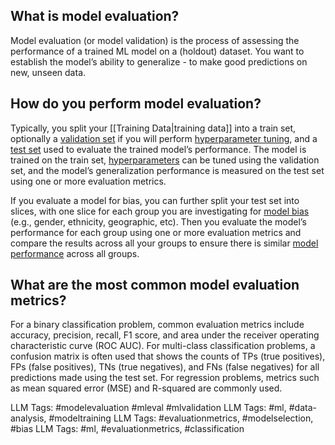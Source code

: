 **What is model evaluation?**
-----------------------------

Model evaluation (or model validation) is the process of assessing the performance of a trained ML model on a (holdout) dataset. You want to establish the model’s ability to generalize - to make good predictions on new, unseen data.

**How do you perform model evaluation?**
----------------------------------------

Typically, you split your [[Training Data|training data]] into a train set, optionally a [validation set](https://www.hopsworks.ai/dictionary/validation-set) if you will perform [hyperparameter tuning](https://www.hopsworks.ai/dictionary/hyperparameter-tuning), and a [test set](https://www.hopsworks.ai/dictionary/test-set) used to evaluate the trained model’s performance. The model is trained on the train set, [hyperparameters](https://www.hopsworks.ai/dictionary/hyperparameter) can be tuned using the validation set, and the model’s generalization performance is measured on the test set using one or more evaluation metrics.

If you evaluate a model for bias, you can further split your test set into slices, with one slice for each group you are investigating for [model bias](https://www.hopsworks.ai/dictionary/model-bias) (e.g., gender, ethnicity, geographic, etc). Then you evaluate the model’s performance for each group using one or more evaluation metrics and compare the results across all your groups to ensure there is similar [model performance](http://www.hopsworks.ai/dictionary/model-performance) across all groups.

**What are the most common model evaluation metrics?**
------------------------------------------------------

For a binary classification problem, common evaluation metrics include accuracy, precision, recall, F1 score, and area under the receiver operating characteristic curve (ROC AUC). For multi-class classification problems, a confusion matrix is often used that shows the counts of TPs (true positives), FPs (false positives), TNs (true negatives), and FNs (false negatives) for all predictions made using the test set. For regression problems, metrics such as mean squared error (MSE) and R-squared are commonly used.


LLM Tags:  #modelevaluation #mleval #mlvalidation
LLM Tags:  #ml, #data-analysis, #modeltraining
LLM Tags:  #evaluationmetrics, #modelselection, #bias
LLM Tags:  #ml, #evaluationmetrics, #classification